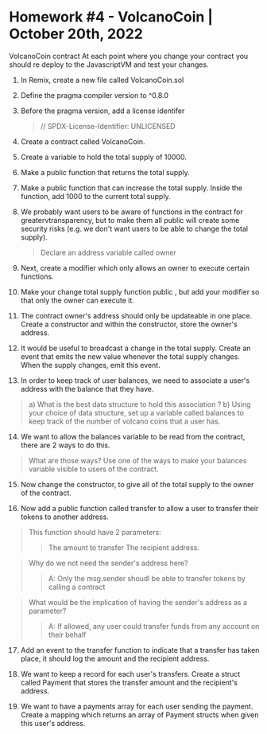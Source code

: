 # Homework #4 - VolcanoCoin | October 20th, 2022 


VolcanoCoin contract At each point where you change your contract you should re deploy to the JavascriptVM and test your changes.

1. In Remix, create a new file called VolcanoCoin.sol
2. Define the pragma compiler version to ^0.8.0

3. Before the pragma version, add a license identifer
   >// SPDX-License-Identifier: UNLICENSED

4. Create a contract called VolcanoCoin.

5. Create a variable to hold the total supply of 10000.

6. Make a public function that returns the total supply.

7. Make a public function that can increase the total supply. Inside the function, add 1000 to the current total supply.

8. We probably want users to be aware of functions in the contract for greatervtransparency, but to make them all public will create some security risks (e.g. we don't want users to be able to change the total supply).
   >Declare an address variable called owner

9. Next, create a modifier which only allows an owner to execute certain functions.

10. Make your change total supply function public , but add your modifier so that only the owner can execute it.

11. The contract owner's address should only be updateable in one place. Create a constructor and within the constructor, store the owner's address. 

12. It would be useful to broadcast a change in the total supply. Create an event that emits the new value whenever the total supply changes. When the supply changes, emit this event.

13. In order to keep track of user balances, we need to associate a user's address with the balance that they have.
>a) What is the best data structure to hold this association ?
>b) Using your choice of data structure, set up a variable called balances to keep track of the number of volcano coins that a user has.

14. We want to allow the balances variable to be read from the contract, there are 2 ways to do this.
  >What are those ways?
  >Use one of the ways to make your balances variable visible to users of the contract.

15. Now change the constructor, to give all of the total supply to the owner of the contract.

16. Now add a public function called transfer to allow a user to transfer their tokens to another address. 
  >This function should have 2 parameters:
  >>The amount to transfer 
  >>The recipient address.
  
  >Why do we not need the sender's address here?
  >> A: Only the msg.sender shoudl be able to transfer tokens by calling a contract
  
  >What would be the implication of having the sender's address as a parameter?
  >> A: If allowed, any user could transfer funds from any account on their behalf

17. Add an event to the transfer function to indicate that a transfer has taken place, it should log the amount and the recipient address.

18. We want to keep a record for each user's transfers. Create a struct called Payment that stores the transfer amount and the recipient's address.

19. We want to have a payments array for each user sending the payment. Create a mapping which returns an array of Payment structs when given this user's address.
